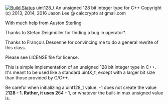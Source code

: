 ﻿[![Build Status](https://travis-ci.org/calccrypto/uint128_t.svg?branch=master)](https://travis-ci.org/calccrypto/uint128_t)
uint128_t
An unsigned 128 bit integer type for C++
Copyright (c) 2013, 2014, 2016 Jason Lee @ calccrypto at gmail.com

With much help from Auston Sterling

Thanks to Stefan Deigmüller for finding
a bug in operator*.

Thanks to François Dessenne for convincing me
to do a general rewrite of this class.

Please see LICENSE file for license.

This is simple implementation of an unsigned 128 bit
integer type in C++. It's meant to be used like a standard
uintX_t, except with a larger bit size than those provided
by C/C++.

Be careful when initializing a uint128_t value. -1 does not
create the value 2**128 - 1. Rather, it uses 2**64 - 1, or
whatever the built-in max unsigned value is.